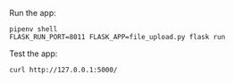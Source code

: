 

Run the app:
```
pipenv shell
FLASK_RUN_PORT=8011 FLASK_APP=file_upload.py flask run
```

Test the app:
```
curl http://127.0.0.1:5000/
```
